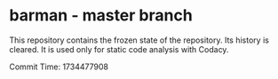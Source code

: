 # barman - master branch

This repository contains the frozen state of the repository.
Its history is cleared. It is used only for static code
analysis with Codacy.

Commit Time: 1734477908